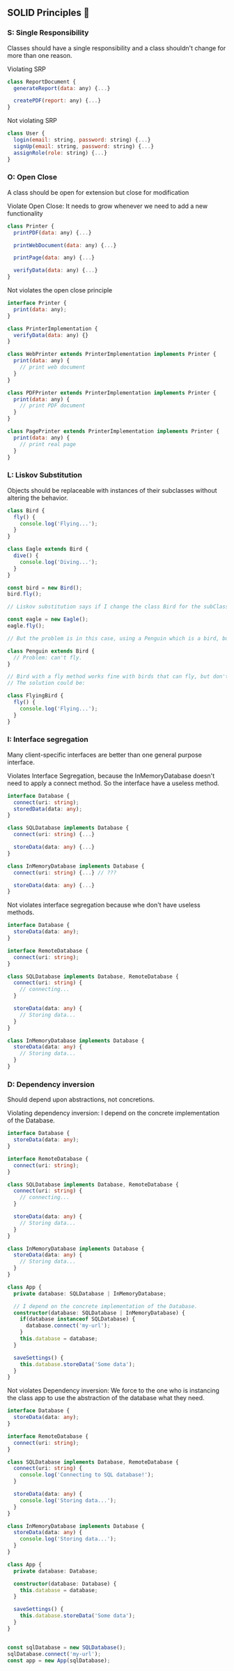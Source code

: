 ## SOLID Principles 🚩

### S: Single Responsibility
Classes should have a single responsibility and a class shouldn't change for more than one reason.

Violating SRP
```js
class ReportDocument {
  generateReport(data: any) {...}

  createPDF(report: any) {...}
}
```

Not violating SRP
```js
class User {
  login(email: string, password: string) {...}
  signUp(email: string, password: string) {...}
  assignRole(role: string) {...}
}
```

### O: Open Close
A class should be open for extension but close for modification

Violate Open Close: It needs to grow whenever we need to add a new functionality
```js
class Printer {
  printPDF(data: any) {...}

  printWebDocument(data: any) {...}

  printPage(data: any) {...}

  verifyData(data: any) {...}
}
```

Not violates the open close principle
```js
interface Printer {
  print(data: any);
}

class PrinterImplementation {
  verifyData(data: any) {}
}

class WebPrinter extends PrinterImplementation implements Printer {
  print(data: any) {
    // print web document
  }
}

class PDFPrinter extends PrinterImplementation implements Printer {
  print(data: any) {
    // print PDF document
  }
}

class PagePrinter extends PrinterImplementation implements Printer {
  print(data: any) {
    // print real page
  }
}
```

### L: Liskov Substitution
Objects should be replaceable with instances of their subclasses without altering the behavior.


```js
class Bird {
  fly() {
    console.log('Flying...');
  }
}

class Eagle extends Bird {
  dive() {
    console.log('Diving...');
  }
}

const bird = new Bird();
bird.fly();

// Liskov substitution says if I change the class Bird for the subClasss Eagle I should get the same behavior of flying. Like this:

const eagle = new Eagle();
eagle.fly();

// But the problem is in this case, using a Penguin which is a bird, but clan't fly.

class Penguin extends Bird {
  // Problem: can't fly.
}

// Bird with a fly method works fine with birds that can fly, but don't work for birds which can't fly.
// The solution could be:

class FlyingBird {
  fly() {
    console.log('Flying...');
  }
}

```

### I: Interface segregation
Many client-specific interfaces are better than one general purpose interface.

Violates Interface Segregation, because the InMemoryDatabase doesn't need to apply a connect method. So the interface have a useless method.
```ts
interface Database {
  connect(uri: string);
  storedData(data: any);
}

class SQLDatabase implements Database {
  connect(uri: string) {...}

  storeData(data: any) {...}
}

class InMemoryDatabase implements Database {
  connect(uri: string) {...} // ???

  storeData(data: any) {...}
}

```

Not violates interface segregation because whe don't have useless methods.
```ts
interface Database {
  storeData(data: any);
}

interface RemoteDatabase {
  connect(uri: string);
}

class SQLDatabase implements Database, RemoteDatabase {
  connect(uri: string) {
    // connecting...
  }

  storeData(data: any) {
    // Storing data...
  }
}

class InMemoryDatabase implements Database {
  storeData(data: any) {
    // Storing data...
  }
}
```

### D: Dependency inversion
Should depend upon abstractions, not concretions.

Violating dependency inversion: I depend on the concrete implementation of the Database.
```ts
interface Database {
  storeData(data: any);
}

interface RemoteDatabase {
  connect(uri: string);
}

class SQLDatabase implements Database, RemoteDatabase {
  connect(uri: string) {
    // connecting...
  }

  storeData(data: any) {
    // Storing data...
  }
}

class InMemoryDatabase implements Database {
  storeData(data: any) {
    // Storing data...
  }
}

class App {
  private database: SQLDatabase | InMemoryDatabase;

  // I depend on the concrete implementation of the Database.
  constructor(database: SQLDatabase | InMemoryDatabase) {
    if(database instanceof SQLDatabase) {
      database.connect('my-url');
    }
    this.database = database;
  }

  saveSettings() {
    this.database.storeData('Some data');
  }
}
```


Not violates Dependency inversion: We force to the one who is instancing the class app to use the abstraction of the database what they need. 
```ts
interface Database {
  storeData(data: any);
}

interface RemoteDatabase {
  connect(uri: string);
}

class SQLDatabase implements Database, RemoteDatabase {
  connect(uri: string) {
    console.log('Connecting to SQL database!');
  }

  storeData(data: any) {
    console.log('Storing data...');
  }
}

class InMemoryDatabase implements Database {
  storeData(data: any) {
    console.log('Storing data...');
  }
}

class App {
  private database: Database;

  constructor(database: Database) {
    this.database = database; 
  }

  saveSettings() {
    this.database.storeData('Some data');
  }
}


const sqlDatabase = new SQLDatabase();
sqlDatabase.connect('my-url');
const app = new App(sqlDatabase);
```

